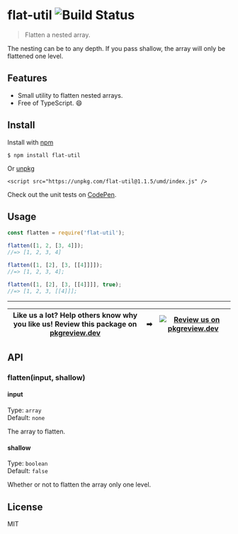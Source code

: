 # flat-util ![Build Status](https://github.com/jonkemp/flat-util/actions/workflows/main.yml/badge.svg?branch=master)

> Flatten a nested array.

The nesting can be to any depth. If you pass shallow, the array will only be flattened one level. 

## Features

- Small utility to flatten nested arrays.
- Free of TypeScript. 😄


## Install

Install with [npm](https://npmjs.org/package/flat-util)

```
$ npm install flat-util
```

Or [unpkg](https://unpkg.com/flat-util/)

```
<script src="https://unpkg.com/flat-util@1.1.5/umd/index.js" />
```

Check out the unit tests on [CodePen](https://codepen.io/jonkemp/full/YzPBmwz).

## Usage

```js
const flatten = require('flat-util');

flatten([1, 2, [3, 4]]);
//=> [1, 2, 3, 4]

flatten([1, [2], [3, [[4]]]]);
//=> [1, 2, 3, 4];

flatten([1, [2], [3, [[4]]]], true);
//=> [1, 2, 3, [[4]]];
```

---
| **Like us a lot?** Help others know why you like us! **Review this package on [pkgreview.dev](https://pkgreview.dev/npm/flat-util)** | ➡   | [![Review us on pkgreview.dev](https://i.ibb.co/McjVMfb/pkgreview-dev.jpg)](https://pkgreview.dev/npm/flat-util) |
| ----------------------------------------------------------------------------------------------------------------------------------------- | --- | --------------------------------------------------------------------------------------------------------------------- |

## API

### flatten(input, shallow)

#### input

Type: `array`  
Default: `none`

The array to flatten.

#### shallow

Type: `boolean`  
Default: `false`

Whether or not to flatten the array only one level.

## License

MIT
